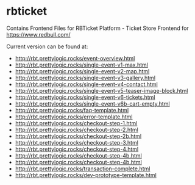 # rbticket
Contains Frontend Files for RBTicket Platform - Ticket Store Frontend for https://www.redbull.com/

Current version can be found at:


* http://rbt.prettylogic.rocks/event-overview.html
* http://rbt.prettylogic.rocks/single-event-v1-max.html
* http://rbt.prettylogic.rocks/single-event-v2-map.html
* http://rbt.prettylogic.rocks/single-event-v3-gallery.html
* http://rbt.prettylogic.rocks/single-event-v4-contact.html
* http://rbt.prettylogic.rocks/single-event-v5-teaser-image-block.html
* http://rbt.prettylogic.rocks/single-event-v6-tickets.html
* http://rbt.prettylogic.rocks/single-event-v6b-cart-empty.html
* http://rbt.prettylogic.rocks/faq-template.html
* http://rbt.prettylogic.rocks/error-template.html
* http://rbt.prettylogic.rocks/checkout-step-1.html
* http://rbt.prettylogic.rocks/checkout-step-2.html
* http://rbt.prettylogic.rocks/checkout-step-2b.html
* http://rbt.prettylogic.rocks/checkout-step-3.html
* http://rbt.prettylogic.rocks/checkout-step-4.html
* http://rbt.prettylogic.rocks/checkout-step-4b.html
* http://rbt.prettylogic.rocks/checkout-step-4b.html
* http://rbt.prettylogic.rocks/transaction-complete.html
* http://rbt.prettylogic.rocks/dev-prototype-template.html

